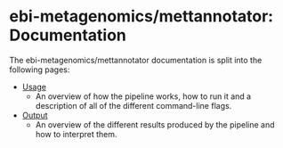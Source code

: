 # ebi-metagenomics/mettannotator: Documentation

The ebi-metagenomics/mettannotator documentation is split into the following pages:

- [Usage](usage.md)
  - An overview of how the pipeline works, how to run it and a description of all of the different command-line flags.
- [Output](output.md)
  - An overview of the different results produced by the pipeline and how to interpret them.
